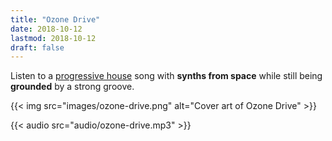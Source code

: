 ```yaml
---
title: "Ozone Drive"
date: 2018-10-12
lastmod: 2018-10-12
draft: false
---
```


Listen to a [progressive house](https://en.wikipedia.org/wiki/Progressive_house) song with 
**synths from space** while still being **grounded** by a strong groove.

{{< img src="images/ozone-drive.png" alt="Cover art of Ozone Drive" >}}

{{< audio src="audio/ozone-drive.mp3" >}}
